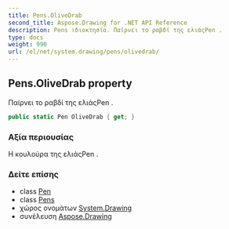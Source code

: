 ```yaml
---
title: Pens.OliveDrab
second_title: Aspose.Drawing for .NET API Reference
description: Pens ιδιοκτησία. Παίρνει το ραβδί της ελιάςPen .
type: docs
weight: 990
url: /el/net/system.drawing/pens/olivedrab/
---
```

## Pens.OliveDrab property

Παίρνει το ραβδί της ελιάςPen .

```csharp
public static Pen OliveDrab { get; }
```

### Αξία περιουσίας

Η κουλούρα της ελιάςPen .

### Δείτε επίσης

* class [Pen](../../pen/)
* class [Pens](../)
* χώρος ονομάτων [System.Drawing](../../pens/)
* συνέλευση [Aspose.Drawing](../../../)


